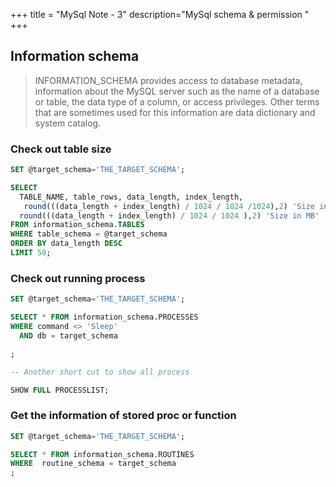 +++
title = "MySql Note - 3"
description="MySql schema & permission "
+++

## Information schema

> INFORMATION_SCHEMA provides access to database metadata, information about the MySQL server such as the name of a database or table, the data type of a column, or access privileges. Other terms that are sometimes used for this information are data dictionary and system catalog. 

### Check out table size

```sql
SET @target_schema='THE_TARGET_SCHEMA';

SELECT 
  TABLE_NAME, table_rows, data_length, index_length,  
   round(((data_length + index_length) / 1024 / 1024 /1024),2) 'Size in GB',
  round(((data_length + index_length) / 1024 / 1024 ),2) 'Size in MB' 
FROM information_schema.TABLES
WHERE table_schema = @target_schema
ORDER BY data_length DESC
LIMIT 50;

```


### Check out running process 


```sql
SET @target_schema='THE_TARGET_SCHEMA';

SELECT * FROM information_schema.PROCESSES
WHERE command <> 'Sleep'
  AND db = target_schema 

;

-- Another short cut to show all process

SHOW FULL PROCESSLIST;

```


### Get the information of stored proc or function

```sql
SET @target_schema='THE_TARGET_SCHEMA';

SELECT * FROM information_schema.ROUTINES
WHERE  routine_schema = target_schema 
;

```

